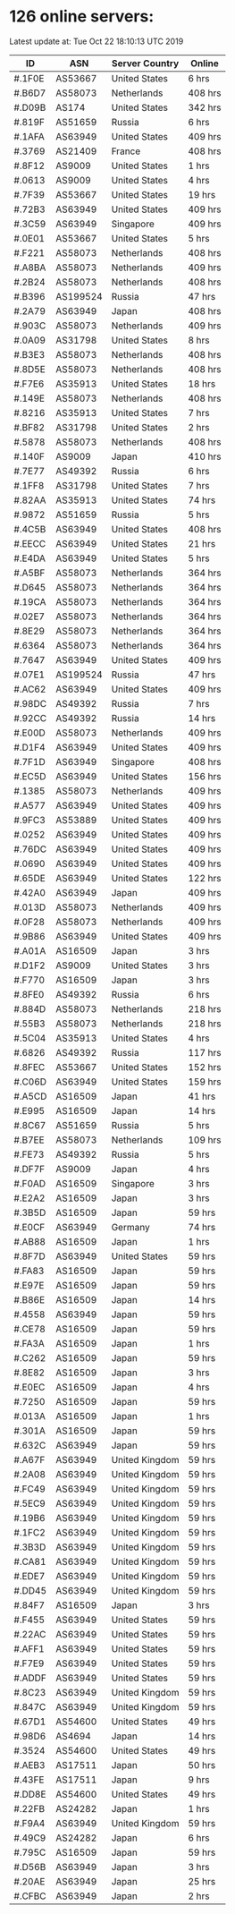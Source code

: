 # 126 online servers:

Latest update at: Tue Oct 22 18:10:13 UTC 2019

| ID | ASN | Server Country | Online |
| -- | --- | -------------- | ------ |
| #.1F0E | AS53667 | United States | 6 hrs |
| #.B6D7 | AS58073 | Netherlands | 408 hrs |
| #.D09B | AS174 | United States | 342 hrs |
| #.819F | AS51659 | Russia | 6 hrs |
| #.1AFA | AS63949 | United States | 409 hrs |
| #.3769 | AS21409 | France | 408 hrs |
| #.8F12 | AS9009 | United States | 1 hrs |
| #.0613 | AS9009 | United States | 4 hrs |
| #.7F39 | AS53667 | United States | 19 hrs |
| #.72B3 | AS63949 | United States | 409 hrs |
| #.3C59 | AS63949 | Singapore | 409 hrs |
| #.0E01 | AS53667 | United States | 5 hrs |
| #.F221 | AS58073 | Netherlands | 408 hrs |
| #.A8BA | AS58073 | Netherlands | 409 hrs |
| #.2B24 | AS58073 | Netherlands | 408 hrs |
| #.B396 | AS199524 | Russia | 47 hrs |
| #.2A79 | AS63949 | Japan | 408 hrs |
| #.903C | AS58073 | Netherlands | 409 hrs |
| #.0A09 | AS31798 | United States | 8 hrs |
| #.B3E3 | AS58073 | Netherlands | 408 hrs |
| #.8D5E | AS58073 | Netherlands | 408 hrs |
| #.F7E6 | AS35913 | United States | 18 hrs |
| #.149E | AS58073 | Netherlands | 408 hrs |
| #.8216 | AS35913 | United States | 7 hrs |
| #.BF82 | AS31798 | United States | 2 hrs |
| #.5878 | AS58073 | Netherlands | 408 hrs |
| #.140F | AS9009 | Japan | 410 hrs |
| #.7E77 | AS49392 | Russia | 6 hrs |
| #.1FF8 | AS31798 | United States | 7 hrs |
| #.82AA | AS35913 | United States | 74 hrs |
| #.9872 | AS51659 | Russia | 5 hrs |
| #.4C5B | AS63949 | United States | 408 hrs |
| #.EECC | AS63949 | United States | 21 hrs |
| #.E4DA | AS63949 | United States | 5 hrs |
| #.A5BF | AS58073 | Netherlands | 364 hrs |
| #.D645 | AS58073 | Netherlands | 364 hrs |
| #.19CA | AS58073 | Netherlands | 364 hrs |
| #.02E7 | AS58073 | Netherlands | 364 hrs |
| #.8E29 | AS58073 | Netherlands | 364 hrs |
| #.6364 | AS58073 | Netherlands | 364 hrs |
| #.7647 | AS63949 | United States | 409 hrs |
| #.07E1 | AS199524 | Russia | 47 hrs |
| #.AC62 | AS63949 | United States | 409 hrs |
| #.98DC | AS49392 | Russia | 7 hrs |
| #.92CC | AS49392 | Russia | 14 hrs |
| #.E00D | AS58073 | Netherlands | 409 hrs |
| #.D1F4 | AS63949 | United States | 409 hrs |
| #.7F1D | AS63949 | Singapore | 408 hrs |
| #.EC5D | AS63949 | United States | 156 hrs |
| #.1385 | AS58073 | Netherlands | 409 hrs |
| #.A577 | AS63949 | United States | 409 hrs |
| #.9FC3 | AS53889 | United States | 409 hrs |
| #.0252 | AS63949 | United States | 409 hrs |
| #.76DC | AS63949 | United States | 409 hrs |
| #.0690 | AS63949 | United States | 409 hrs |
| #.65DE | AS63949 | United States | 122 hrs |
| #.42A0 | AS63949 | Japan | 409 hrs |
| #.013D | AS58073 | Netherlands | 409 hrs |
| #.0F28 | AS58073 | Netherlands | 409 hrs |
| #.9B86 | AS63949 | United States | 409 hrs |
| #.A01A | AS16509 | Japan | 3 hrs |
| #.D1F2 | AS9009 | United States | 3 hrs |
| #.F770 | AS16509 | Japan | 3 hrs |
| #.8FE0 | AS49392 | Russia | 6 hrs |
| #.884D | AS58073 | Netherlands | 218 hrs |
| #.55B3 | AS58073 | Netherlands | 218 hrs |
| #.5C04 | AS35913 | United States | 4 hrs |
| #.6826 | AS49392 | Russia | 117 hrs |
| #.8FEC | AS53667 | United States | 152 hrs |
| #.C06D | AS63949 | United States | 159 hrs |
| #.A5CD | AS16509 | Japan | 41 hrs |
| #.E995 | AS16509 | Japan | 14 hrs |
| #.8C67 | AS51659 | Russia | 5 hrs |
| #.B7EE | AS58073 | Netherlands | 109 hrs |
| #.FE73 | AS49392 | Russia | 5 hrs |
| #.DF7F | AS9009 | Japan | 4 hrs |
| #.F0AD | AS16509 | Singapore | 3 hrs |
| #.E2A2 | AS16509 | Japan | 3 hrs |
| #.3B5D | AS16509 | Japan | 59 hrs |
| #.E0CF | AS63949 | Germany | 74 hrs |
| #.AB88 | AS16509 | Japan | 1 hrs |
| #.8F7D | AS63949 | United States | 59 hrs |
| #.FA83 | AS16509 | Japan | 59 hrs |
| #.E97E | AS16509 | Japan | 59 hrs |
| #.B86E | AS16509 | Japan | 14 hrs |
| #.4558 | AS63949 | Japan | 59 hrs |
| #.CE78 | AS16509 | Japan | 59 hrs |
| #.FA3A | AS16509 | Japan | 1 hrs |
| #.C262 | AS16509 | Japan | 59 hrs |
| #.8E82 | AS16509 | Japan | 3 hrs |
| #.E0EC | AS16509 | Japan | 4 hrs |
| #.7250 | AS16509 | Japan | 59 hrs |
| #.013A | AS16509 | Japan | 1 hrs |
| #.301A | AS16509 | Japan | 59 hrs |
| #.632C | AS63949 | Japan | 59 hrs |
| #.A67F | AS63949 | United Kingdom | 59 hrs |
| #.2A08 | AS63949 | United Kingdom | 59 hrs |
| #.FC49 | AS63949 | United Kingdom | 59 hrs |
| #.5EC9 | AS63949 | United Kingdom | 59 hrs |
| #.19B6 | AS63949 | United Kingdom | 59 hrs |
| #.1FC2 | AS63949 | United Kingdom | 59 hrs |
| #.3B3D | AS63949 | United Kingdom | 59 hrs |
| #.CA81 | AS63949 | United Kingdom | 59 hrs |
| #.EDE7 | AS63949 | United Kingdom | 59 hrs |
| #.DD45 | AS63949 | United Kingdom | 59 hrs |
| #.84F7 | AS16509 | Japan | 3 hrs |
| #.F455 | AS63949 | United States | 59 hrs |
| #.22AC | AS63949 | United States | 59 hrs |
| #.AFF1 | AS63949 | United States | 59 hrs |
| #.F7E9 | AS63949 | United States | 59 hrs |
| #.ADDF | AS63949 | United States | 59 hrs |
| #.8C23 | AS63949 | United Kingdom | 59 hrs |
| #.847C | AS63949 | United Kingdom | 59 hrs |
| #.67D1 | AS54600 | United States | 49 hrs |
| #.98D6 | AS4694 | Japan | 14 hrs |
| #.3524 | AS54600 | United States | 49 hrs |
| #.AEB3 | AS17511 | Japan | 50 hrs |
| #.43FE | AS17511 | Japan | 9 hrs |
| #.DD8E | AS54600 | United States | 49 hrs |
| #.22FB | AS24282 | Japan | 1 hrs |
| #.F9A4 | AS63949 | United Kingdom | 59 hrs |
| #.49C9 | AS24282 | Japan | 6 hrs |
| #.795C | AS16509 | Japan | 59 hrs |
| #.D56B | AS63949 | Japan | 3 hrs |
| #.20AE | AS63949 | Japan | 25 hrs |
| #.CFBC | AS63949 | Japan | 2 hrs |

